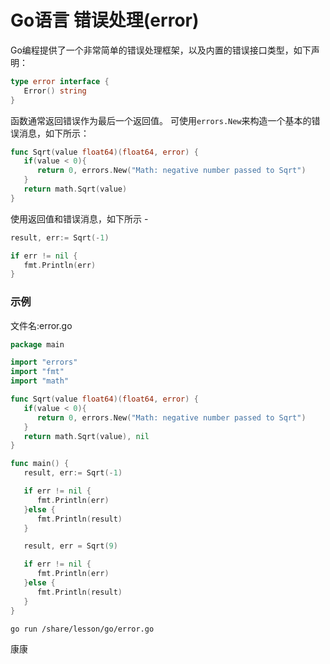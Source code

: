 # Go语言 错误处理(error)

Go编程提供了一个非常简单的错误处理框架，以及内置的错误接口类型，如下声明：

```go
type error interface {
   Error() string
}
```

函数通常返回错误作为最后一个返回值。 可使用`errors.New`来构造一个基本的错误消息，如下所示：

```go
func Sqrt(value float64)(float64, error) {
   if(value < 0){
      return 0, errors.New("Math: negative number passed to Sqrt")
   }
   return math.Sqrt(value)
}
```

使用返回值和错误消息，如下所示 - 

```go
result, err:= Sqrt(-1)

if err != nil {
   fmt.Println(err)
}
```

### 示例

文件名:error.go

```go
package main

import "errors"
import "fmt"
import "math"

func Sqrt(value float64)(float64, error) {
   if(value < 0){
      return 0, errors.New("Math: negative number passed to Sqrt")
   }
   return math.Sqrt(value), nil
}

func main() {
   result, err:= Sqrt(-1)

   if err != nil {
      fmt.Println(err)
   }else {
      fmt.Println(result)
   }

   result, err = Sqrt(9)

   if err != nil {
      fmt.Println(err)
   }else {
      fmt.Println(result)
   }
}
```

```bash
go run /share/lesson/go/error.go
```

康康